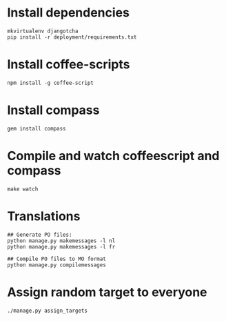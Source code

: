 # Install dependencies

    mkvirtualenv djangotcha
    pip install -r deployment/requirements.txt

# Install coffee-scripts

    npm install -g coffee-script

# Install compass

    gem install compass

# Compile and watch coffeescript and compass

    make watch

# Translations

    ## Generate PO files:
    python manage.py makemessages -l nl
    python manage.py makemessages -l fr

    ## Compile PO files to MO format
    python manage.py compilemessages
    
    
# Assign random target to everyone
	
	./manage.py assign_targets